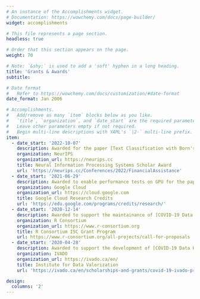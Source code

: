 ```yaml
---
# An instance of the Accomplishments widget.
# Documentation: https://wowchemy.com/docs/page-builder/
widget: accomplishments

# This file represents a page section.
headless: true

# Order that this section appears on the page.
weight: 70

# Note: `&shy;` is used to add a 'soft' hyphen in a long heading.
title: 'Grants & Awards'
subtitle:

# Date format
#   Refer to https://wowchemy.com/docs/customization/#date-format
date_format: Jan 2006

# Accomplishments.
#   Add/remove as many `item` blocks below as you like.
#   `title`, `organization`, and `date_start` are the required parameters.
#   Leave other parameters empty if not required.
#   Begin multi-line descriptions with YAML's `|2-` multi-line prefix.
item:
  - date_start: '2022-10-07'
    description: Awarded for the paper [Text Classification with Born's Rule]({{< relref "/publication/text-classification-with-born-rule" >}})
    organization: NeurIPS
    organization_url: https://neurips.cc
    title: Neural Information Processing Systems Scholar Award
    url: 'https://neurips.cc/Conferences/2022/FinancialAssistance'
  - date_start: '2021-06-29'
    description: Awarded to enable performance tests on GPU for the paper [Text Classification with Born's Rule]({{< relref "/publication/text-classification-with-born-rule" >}})
    organization: Google Cloud
    organization_url: https://cloud.google.com
    title: Google Cloud Research Credits
    url: 'https://edu.google.com/programs/credits/research/'
  - date_start: '2020-12-14'
    description: Awarded to support the maintainance of [COVID-19 Data Hub]({{< relref "/project/covid19" >}})
    organization: R Consortium
    organization_url: https://www.r-consortium.org
    title: R Consortium ISC Grant Program
    url: https://www.r-consortium.org/all-projects/call-for-proposals
  - date_start: '2020-04-28'
    description: Awarded to support the development of [COVID-19 Data Hub]({{< relref "/project/covid19" >}})
    organization: IVADO
    organization_url: https://ivado.ca/en/
    title: Institute for Data Valorization
    url: 'https://ivado.ca/en/scholarships-and-grants/covid-19-ivado-projects-and-initiatives/'

design:
  columns: '2'
---
```

